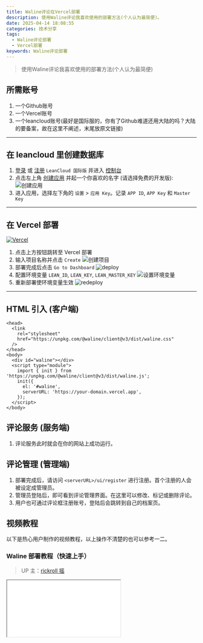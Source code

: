 ```yaml
---
title: Waline评论在Vercel部署
description: 使用Waline评论我喜欢使用的部署方法(个人认为最简便)。
date: 2025-04-14 18:08:55
categories: 技术分享
tags: 
  - Waline评论部署
  - Vercel部署
keywords: Waline评论部署
---
```


> 使用Waline评论我喜欢使用的部署方法(个人认为最简便)

## 所需账号
1. 一个Github账号
2. 一个Vercel账号
3. 一个leancloud账号(最好是国际服的，你有了Github难道还用大陆的吗？大陆的要备案，故在这里不阐述，末尾放原文链接)

---

## 在 leancloud 里创建数据库
1. [登录](https://console.leancloud.app/login) 或 [注册](https://console.leancloud.app/register) `LeanCloud 国际版` 并进入 [控制台](https://console.leancloud.app/apps)
2. 点击左上角 [创建应用](https://console.leancloud.app/apps) 并起一个你喜欢的名字 (请选择免费的开发版):
   ![创建应用](https://s2.loli.net/2025/04/14/7FOYbvS8MlQXe52.png)
3. 进入应用，选择左下角的 `设置` > `应用 Key`。记录 `APP ID`, `APP Key` 和 `Master Key`

---

## 在 Vercel 部署
[![Vercel](https://cdn.jsdelivr.net/gh/kmfx/tuchuang@main/img/vercel.svg)](https://vercel.com/new/clone?repository-url=https%3A%2F%2Fgithub.com%2Fwalinejs%2Fwaline%2Ftree%2Fmain%2Fexample)

1. 点击上方按钮跳转至 Vercel 部署
2. 输入项目名称并点击 `Create`
   ![创建项目](https://s2.loli.net/2025/04/14/XauJLO7hfcWVx2Y.png)
3. 部署完成后点击 `Go to Dashboard`
   ![deploy](https://s2.loli.net/2025/04/14/HqfvwV6GdrFROSZ.png)
4. 配置环境变量 `LEAN_ID`, `LEAN_KEY`, `LEAN_MASTER_KEY`
   ![设置环境变量](https://s2.loli.net/2025/04/14/9laMFio1umnjB6g.png)
5. 重新部署使环境变量生效
   ![redeploy](https://s2.loli.net/2025/04/14/WkVxeRub73aIHBX.png)

---

## HTML 引入 (客户端)
```
<head>
  <link
    rel="stylesheet"
    href="https://unpkg.com/@waline/client@v3/dist/waline.css"
  />
</head>
<body>
  <div id="waline"></div>
  <script type="module">
    import { init } from 'https://unpkg.com/@waline/client@v3/dist/waline.js';
    init({
      el: '#waline',
      serverURL: 'https://your-domain.vercel.app',
    });
  </script>
</body>
```

## 评论服务 (服务端)

1. 评论服务此时就会在你的网站上成功运行。

## 评论管理 (管理端)

1. 部署完成后，请访问 `<serverURL>/ui/register` 进行注册。首个注册的人会被设定成管理员。
1. 管理员登陆后，即可看到评论管理界面。在这里可以修改、标记或删除评论。
1. 用户也可通过评论框注册账号，登陆后会跳转到自己的档案页。

## 视频教程

以下是热心用户制作的视频教程，以上操作不清楚的也可以参考一二。

### Waline 部署教程（快速上手）

> UP 主：[rickroll 摇](https://space.bilibili.com/381992209)

<iframe src="//player.bilibili.com/player.html?isOutside=true&amp;aid=603711299&amp;bvid=BV1pB4y1E7fp&amp;cid=851182849&amp;p=1" allowFullScreen={true} />

### 使用 Vercel 简单地部署 Waline 评论系统

> UP 主：[岚天呀](https://space.bilibili.com/355877984)

<iframe src="//player.bilibili.com/player.html?isOutside=true&amp;aid=986143204&amp;bvid=BV1Ft4y1A73f&amp;cid=851363812&amp;p=1" allowFullScreen={true} />

---

## 以上为部分修改原文
原文链接: https://waline.js.org/guide/get-started/
